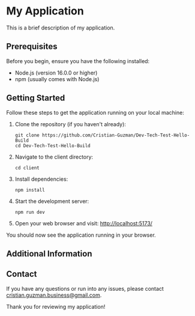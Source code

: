 # My Application

This is a brief description of my application.

## Prerequisites

Before you begin, ensure you have the following installed:
- Node.js (version 16.0.0 or higher)
- npm (usually comes with Node.js)

## Getting Started

Follow these steps to get the application running on your local machine:

1. Clone the repository (if you haven't already):
   ```
   git clone https://github.com/Cristian-Guzman/Dev-Tech-Test-Hello-Build
   cd Dev-Tech-Test-Hello-Build
   ```

2. Navigate to the client directory:
   ```
   cd client
   ```

3. Install dependencies:
   ```
   npm install
   ```

4. Start the development server:
   ```
   npm run dev
   ```

5. Open your web browser and visit:
   [http://localhost:5173/](http://localhost:5173/)

You should now see the application running in your browser.

## Additional Information



## Contact

If you have any questions or run into any issues, please contact cristian.guzman.business@gmail.com.

Thank you for reviewing my application!
